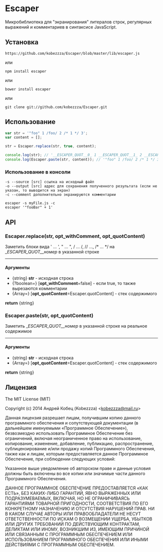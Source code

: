 # Escaper

Микробиблиотека для "экранирования" литералов строк, регулярных выражений и комментариев в синтаксисе JavaScript.

## Установка

	https://github.com/kobezzza/Escaper/blob/master/lib/escaper.js

или

	npm install escaper

или

	bower install escaper

или

	git clone git://github.com/kobezzza/Escaper.git

## Использование

```js
var str = '"foo" 1 /foo/ 2 /* 1 */ 3';
var content = [];

str = Escaper.replace(str, true, content);

console.log(str); // '__ESCAPER_QUOT__0_ 1 __ESCAPER_QUOT__1_ 2 __ESCAPER_QUOT__2_ 3'
console.log(Escaper.paste(str, content)); // '"foo" 1 /foo/ 2 /* 1 */ 3'
```

### Использование в консоли

	-s --source [src] ссылка на исходный файл
	-o --output [src] адрес для сохранения полученного результата (если не указан, то выводится на экран)
	-c --comment дополнительно экранируются комментарии

	escaper -s myFile.js -c
	escaper '"fooBar" + 1'

## API

### Escaper.replace(str, opt_withComment, opt_quotContent)

Заметить блоки вида ' ... ', " ... ", / ... /, // ..., /* ... *\/ на
__ESCAPER_QUOT__номер_ в указанной строке

---

#### Аргументы

* {string} **str** - исходная строка
* {?boolean=} [**opt_withComment**=false] - если true, то также вырезаются комментарии
* {Array=} [**opt_quotContent**=Escaper.quotContent] - стек содержимого

**return** {string}

### Escaper.paste(str, opt_quotContent)

Заметить __ESCAPER_QUOT__номер_ в указанной строке на реальное содержимое

---

#### Аргументы

* {string} **str** - исходная строка
* {Array=} [**opt_quotContent**=Escaper.quotContent] - стек содержимого

**return** {string}

## Лицензия

The MIT License (MIT)

Copyright (c) 2014 Андрей Кобец (Kobezzza) <<kobezzza@mail.ru>>

Данная лицензия разрешает лицам, получившим копию данного программного обеспечения и
сопутствующей документации (в дальнейшем именуемыми «Программное Обеспечение»),
безвозмездно использовать Программное Обеспечение без ограничений, включая неограниченное право на использование,
копирование, изменение, добавление, публикацию, распространение, сублицензирование и/или
продажу копий Программного Обеспечения, также как и лицам, которым предоставляется данное
Программное Обеспечение, при соблюдении следующих условий:

Указанное выше уведомление об авторском праве и данные условия должны быть включены во все копии или
значимые части данного Программного Обеспечения.

ДАННОЕ ПРОГРАММНОЕ ОБЕСПЕЧЕНИЕ ПРЕДОСТАВЛЯЕТСЯ «КАК ЕСТЬ», БЕЗ КАКИХ-ЛИБО ГАРАНТИЙ, ЯВНО ВЫРАЖЕННЫХ ИЛИ ПОДРАЗУМЕВАЕМЫХ,
ВКЛЮЧАЯ, НО НЕ ОГРАНИЧИВАЯСЬ ГАРАНТИЯМИ ТОВАРНОЙ ПРИГОДНОСТИ, СООТВЕТСТВИЯ ПО ЕГО КОНКРЕТНОМУ НАЗНАЧЕНИЮ И
ОТСУТСТВИЯ НАРУШЕНИЙ ПРАВ. НИ В КАКОМ СЛУЧАЕ АВТОРЫ ИЛИ ПРАВООБЛАДАТЕЛИ НЕ НЕСУТ ОТВЕТСТВЕННОСТИ ПО ИСКАМ О
ВОЗМЕЩЕНИИ УЩЕРБА, УБЫТКОВ ИЛИ ДРУГИХ ТРЕБОВАНИЙ ПО ДЕЙСТВУЮЩИМ КОНТРАКТАМ, ДЕЛИКТАМ ИЛИ ИНОМУ, ВОЗНИКШИМ ИЗ,
ИМЕЮЩИМ ПРИЧИНОЙ ИЛИ СВЯЗАННЫМ С ПРОГРАММНЫМ ОБЕСПЕЧЕНИЕМ ИЛИ ИСПОЛЬЗОВАНИЕМ ПРОГРАММНОГО ОБЕСПЕЧЕНИЯ ИЛИ
ИНЫМИ ДЕЙСТВИЯМИ С ПРОГРАММНЫМ ОБЕСПЕЧЕНИЕМ.